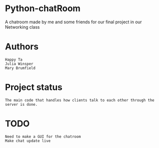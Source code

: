 # Python-chatRoom
A chatroom made by me and some friends for our final project in our Networking class

# Authors
    Happy Ta
    Julia Winsper
    Mary Brumfield
  
# Project status
    The main code that handles how clients talk to each other through the server is done.

# TODO
    Need to make a GUI for the chatroom
    Make chat update live